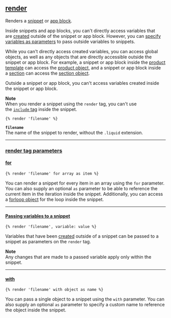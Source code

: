 ## [render](https://shopify.dev/docs/api/liquid/tags/render)

Renders a [snippet](https://shopify.dev/themes/architecture#snippets) or [app block](https://shopify.dev/themes/architecture/sections/section-schema#render-app-blocks).

Inside snippets and app blocks, you can't directly access variables that are [created](https://shopify.dev/docs/api/liquid/tags/variable-tags) outside of the snippet or app block. However, you can [specify variables as parameters](https://shopify.dev/docs/api/liquid/tags/render#render-passing-variables-to-a-snippet) to pass outside variables to snippets.

While you can't directly access created variables, you can access global objects, as well as any objects that are directly accessible outside the snippet or app block. For example, a snippet or app block inside the [product template](https://shopify.dev/themes/architecture/templates/product) can access the [product object](https://shopify.dev/docs/api/liquid/objects/product), and a snippet or app block inside a [section](https://shopify.dev/themes/architecture/sections) can access the [section object](https://shopify.dev/docs/api/liquid/objects/section).

Outside a snippet or app block, you can't access variables created inside the snippet or app block.

**Note**  
When you render a snippet using the `render` tag, you can't use the [`include` tag](https://shopify.dev/docs/api/liquid/tags/include) inside the snippet.

```liquid
{% render 'filename' %}
```

**`filename`**  
The name of the snippet to render, without the `.liquid` extension.

---

### [render tag parameters](https://shopify.dev/docs/api/liquid/tags/render#render-parameters)

#### [for](https://shopify.dev/docs/api/liquid/tags/render#render-for)

```liquid
{% render 'filename' for array as item %}
```

You can render a snippet for every item in an array using the `for` parameter. You can also supply an optional `as` parameter to be able to reference the current item in the iteration inside the snippet. Additionally, you can access a [forloop object](https://shopify.dev/docs/api/liquid/objects/forloop) for the loop inside the snippet.

---

#### [Passing variables to a snippet](https://shopify.dev/docs/api/liquid/tags/render#render-passing-variables-to-a-snippet)

```liquid
{% render 'filename', variable: value %}
```

Variables that have been [created](https://shopify.dev/docs/api/liquid/tags/variable-tags) outside of a snippet can be passed to a snippet as parameters on the `render` tag.

**Note**  
Any changes that are made to a passed variable apply only within the snippet.

---

#### [with](https://shopify.dev/docs/api/liquid/tags/render#render-with)

```liquid
{% render 'filename' with object as name %}
```

You can pass a single object to a snippet using the `with` parameter. You can also supply an optional `as` parameter to specify a custom name to reference the object inside the snippet.
